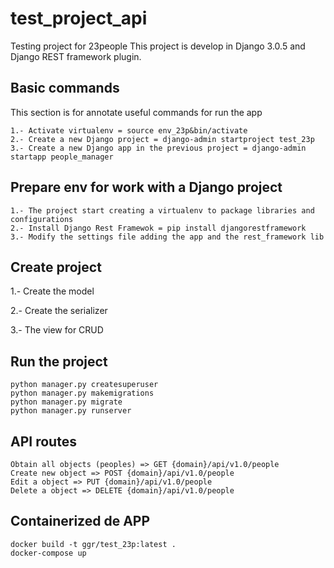 # test_project_api
Testing project for 23people
This project is develop in Django 3.0.5 and Django REST framework plugin.

## Basic commands
This section is for annotate useful commands for run the app

    1.- Activate virtualenv = source env_23p&bin/activate
    2.- Create a new Django project = django-admin startproject test_23p
    3.- Create a new Django app in the previous project = django-admin startapp people_manager

## Prepare env for work with a Django project

    1.- The project start creating a virtualenv to package libraries and configurations
    2.- Install Django Rest Framewok = pip install djangorestframework
    3.- Modify the settings file adding the app and the rest_framework lib

## Create project
1.- Create the model

2.- Create the serializer

3.- The view for CRUD

## Run the project
    python manager.py createsuperuser
    python manager.py makemigrations
    python manager.py migrate
    python manager.py runserver

## API routes

    Obtain all objects (peoples) => GET {domain}/api/v1.0/people
    Create new object => POST {domain}/api/v1.0/people
    Edit a object => PUT {domain}/api/v1.0/people
    Delete a object => DELETE {domain}/api/v1.0/people
    
## Containerized de APP
    docker build -t ggr/test_23p:latest .
    docker-compose up